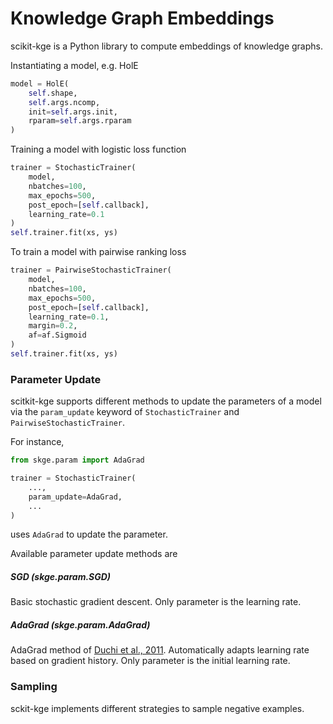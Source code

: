 # Knowledge Graph Embeddings

scikit-kge is a Python library to compute embeddings of knowledge graphs.

Instantiating a model, e.g. HolE
```python
model = HolE(
    self.shape,
    self.args.ncomp,
    init=self.args.init,
    rparam=self.args.rparam
)
```

Training a model with logistic loss function
```python
trainer = StochasticTrainer(
    model,
    nbatches=100,
    max_epochs=500,
    post_epoch=[self.callback],
    learning_rate=0.1
)
self.trainer.fit(xs, ys)
```

To train a model with pairwise ranking loss
```python
trainer = PairwiseStochasticTrainer(
    model,
    nbatches=100,
    max_epochs=500,
    post_epoch=[self.callback],
    learning_rate=0.1,
    margin=0.2,
    af=af.Sigmoid
)
self.trainer.fit(xs, ys)
```

### Parameter Update
scitkit-kge supports different methods to update the parameters of a model via
the `param_update` keyword of `StochasticTrainer` and `PairwiseStochasticTrainer`.

For instance,
```python
from skge.param import AdaGrad

trainer = StochasticTrainer(
    ...,
    param_update=AdaGrad,
    ...
)
```
uses `AdaGrad` to update the parameter. 

Available parameter update methods are
##### SGD (skge.param.SGD)
Basic stochastic gradient descent. Only parameter is the learning rate.

##### AdaGrad (skge.param.AdaGrad)
AdaGrad method of [Duchi et al., 2011](http://jmlr.org/papers/volume12/duchi11a/duchi11a.pdf). Automatically adapts learning rate based on gradient history. Only parameter is the initial learning rate.

### Sampling
sckit-kge implements different strategies to sample negative examples.
